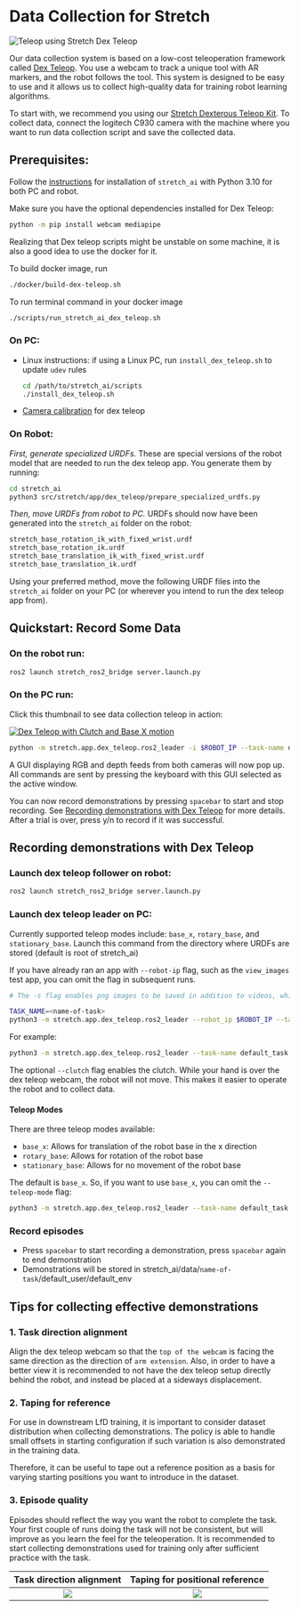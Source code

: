 # Data Collection for Stretch

![Teleop using Stretch Dex Teleop](https://github.com/hello-robot/stretch_dex_teleop/blob/main/gifs/single_arm_dishes_short_318x360.gif)

Our data collection system is based on a low-cost teleoperation framework called [Dex Teleop](https://github.com/hello-robot/stretch_dex_teleop). You use a webcam to track a unique tool with AR markers, and the robot follows the tool. This system is designed to be easy to use and it allows us to collect high-quality data for training robot learning algorithms.

To start with, we recommend you using our [Stretch Dexterous Teleop Kit](https://hello-robot.com/stretch-dex-teleop-kit). To collect data, connect the logitech C930 camera with the machine where you want to run data collection script and save the collected data. 

## Prerequisites:

Follow the [instructions](../README.md#Installation) for installation of `stretch_ai` with Python 3.10 for both PC and robot.

Make sure you have the optional dependencies installed for Dex Teleop:

```bash
python -m pip install webcam mediapipe
```

Realizing that Dex teleop scripts might be unstable on some machine, it is also a good idea to use the docker for it. 

To build docker image, run
```bash
./docker/build-dex-teleop.sh
```

To run terminal command in your docker image
```bash
./scripts/run_stretch_ai_dex_teleop.sh
```

### On PC:

- Linux instructions: if using a Linux PC, run `install_dex_teleop.sh` to update `udev` rules
  
  ```bash
  cd /path/to/stretch_ai/scripts
  ./install_dex_teleop.sh
  ```

- [Camera calibration](https://github.com/hello-robot/stretch_dex_teleop?tab=readme-ov-file#generate-specialized-urdfs) for dex teleop

### On Robot:

*First, generate specialized URDFs.* These are special versions of the robot model that are needed to run the dex teleop app. You generate them by running:

```bash
cd stretch_ai
python3 src/stretch/app/dex_teleop/prepare_specialized_urdfs.py
```

*Then, move URDFs from robot to PC.* URDFs should now have been generated into the `stretch_ai` folder on the robot:

```bash
stretch_base_rotation_ik_with_fixed_wrist.urdf
stretch_base_rotation_ik.urdf
stretch_base_translation_ik_with_fixed_wrist.urdf
stretch_base_translation_ik.urdf
```

Using your preferred method, move the following URDF files into the `stretch_ai` folder on your PC (or wherever you intend to run the dex teleop app from).

## Quickstart: Record Some Data

### On the robot run:

```bash
ros2 launch stretch_ros2_bridge server.launch.py
```

### On the PC run:

Click this thumbnail to see data collection teleop in action:

[![Dex Teleop with Clutch and Base X motion](https://img.youtube.com/vi/ZQQWOkSkw5o/0.jpg)](https://www.youtube.com/watch?v=ZQQWOkSkw5o)

```bash
python -m stretch.app.dex_teleop.ros2_leader -i $ROBOT_IP --task-name default_task
```

A GUI displaying RGB and depth feeds from both cameras will now pop up. All commands are sent by pressing the keyboard with this GUI selected as the active window.

You can now record demonstrations by pressing `spacebar` to start and stop recording. See [Recording demonstrations with Dex Teleop](data_collection.md#recording-demonstrations-with-dex-teleop) for more details. After a trial is over, press y/n to record if it was successful.

## Recording demonstrations with Dex Teleop

### Launch dex teleop follower on robot:

```bash
ros2 launch stretch_ros2_bridge server.launch.py
```

### Launch dex teleop leader on PC:

Currently supported teleop modes include: `base_x`, `rotary_base`, and `stationary_base`.
Launch this command from the directory where URDFs are stored (default is root of stretch_ai)

If you have already ran an app with `--robot-ip` flag, such as the `view_images` test app, you can omit the flag in subsequent runs.

```bash
# The -s flag enables png images to be saved in addition to videos, which is faster for model training if training is CPU bound (no video decoding)

TASK_NAME=<name-of-task>
python3 -m stretch.app.dex_teleop.ros2_leader --robot_ip $ROBOT_IP --task-name $TASK_NAME --teleop-mode <teleop-mode> --clutch
```

For example:

```bash
python3 -m stretch.app.dex_teleop.ros2_leader --task-name default_task --teleop-mode base_x --clutch
```

The optional `--clutch` flag enables the clutch. While your hand is over the dex teleop webcam, the robot will not move. This makes it easier to operate the robot and to collect data.

#### Teleop Modes

There are three teleop modes available:

- `base_x`: Allows for translation of the robot base in the x direction
- `rotary_base`: Allows for rotation of the robot base
- `stationary_base`: Allows for no movement of the robot base

The default is `base_x`. So, if you want to use `base_x`, you can omit the `--teleop-mode` flag:

```bash
python3 -m stretch.app.dex_teleop.ros2_leader --task-name default_task --save-images
```

### Record episodes

- Press `spacebar` to start recording a demonstration, press `spacebar` again to end demonstration
- Demonstrations will be stored in stretch_ai/data/`name-of-task`/default_user/default_env

## Tips for collecting effective demonstrations

### 1. Task direction alignment

Align the dex teleop webcam so that the `top of the webcam` is facing the same direction as the direction of `arm extension`. Also, in order to have a better view it is recommended to not have the dex teleop setup directly behind the robot, and instead be placed at a sideways displacement.

### 2. Taping for reference

For use in downstream LfD training, it is important to consider dataset distribution when collecting demonstrations. The policy is able to handle small offsets in starting configuration if such variation is also demonstrated in the training data.

Therefore, it can be useful to tape out a reference position as a basis for varying starting positions you want to introduce in the dataset.

### 3. Episode quality

Episodes should reflect the way you want the robot to complete the task. Your first couple of runs doing the task will not be consistent, but will improve as you learn the feel for the teleoperation. It is recommended to start collecting demonstrations used for training only after sufficient practice with the task.

| Task direction alignment             | Taping for positional reference   |
|:------------------------------------:|:---------------------------------:|
| ![](./images/dex_teleop_example.jpg) | ![](./images/robot_alignment.jpg) |
